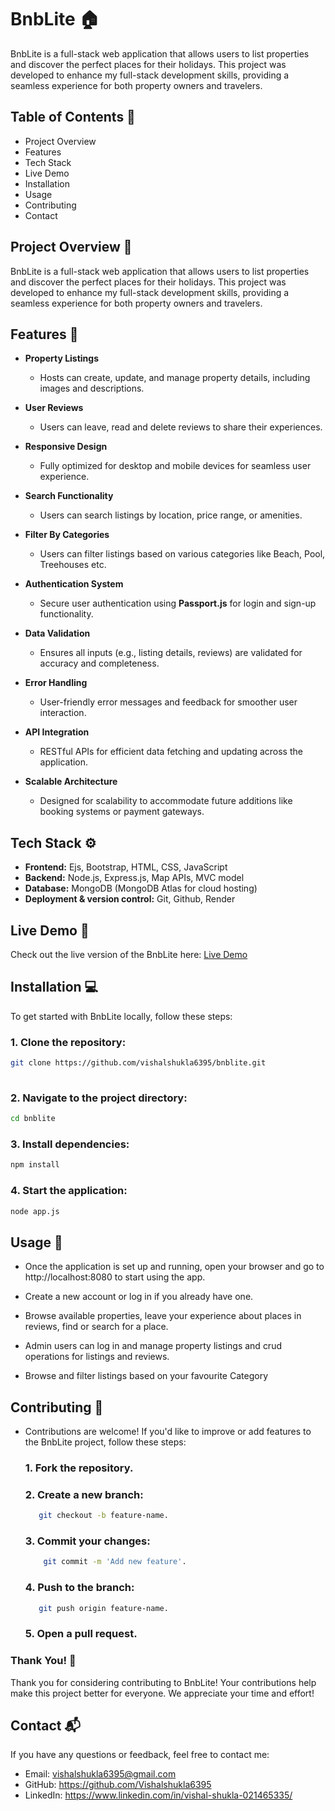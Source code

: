 
# BnbLite 🏠

BnbLite is a full-stack web application that allows users to list properties and discover the perfect places for their holidays. This project was developed to enhance my full-stack development skills, providing a seamless experience for both property owners and travelers.

## Table of Contents 📑

- Project Overview
- Features
- Tech Stack
- Live Demo
- Installation
- Usage
- Contributing
- Contact
## Project Overview 🚀

BnbLite is a full-stack web application that allows users to list properties and discover the perfect places for their holidays. This project was developed to enhance my full-stack development skills, providing a seamless experience for both property owners and travelers.  
  
## Features 🌟

- **Property Listings**  
  - Hosts can create, update, and manage property details, including images and descriptions.  

- **User Reviews**  
  - Users can leave, read and delete reviews to share their experiences.  

- **Responsive Design**  
  - Fully optimized for desktop and mobile devices for seamless user experience.  

- **Search Functionality**  
  - Users can search listings by location, price range, or amenities.  

- **Filter By Categories**  
  - Users can filter listings based on various categories like Beach, Pool, Treehouses etc.

- **Authentication System**  
  -  Secure user authentication using **Passport.js** for login and sign-up functionality.  

- **Data Validation**  
  - Ensures all inputs (e.g., listing details, reviews) are validated for accuracy and completeness.  

- **Error Handling**  
  - User-friendly error messages and feedback for smoother user interaction.  

- **API Integration**  
  - RESTful APIs for efficient data fetching and updating across the application.  

- **Scalable Architecture**  
  - Designed for scalability to accommodate future additions like booking systems or payment gateways.  
## Tech Stack ⚙️

- **Frontend:** Ejs, Bootstrap, HTML, CSS, JavaScript 
- **Backend:** Node.js, Express.js, Map APIs, MVC model
- **Database:** MongoDB (MongoDB Atlas for cloud hosting)
- **Deployment & version control:** Git, Github, Render

## Live Demo 🚀

Check out the live version of the BnbLite here: [Live Demo](https://bnblite.onrender.com/)

## Installation 💻


To get started with BnbLite locally, follow these steps:

### 1. Clone the repository:
```bash
git clone https://github.com/vishalshukla6395/bnblite.git
    
```
### 2. Navigate to the project directory: 
```bash
cd bnblite

```
### 3. Install dependencies:

```bash
npm install
```
### 4. Start the application:

```bash
node app.js
```
## Usage 🔧

- Once the application is set up and running, open your browser and go to http://localhost:8080 to start using the app.
- Create a new account or log in if you already have one.
- Browse available properties, leave your experience about places in reviews, find or search for a place.
- Admin users can log in and manage property listings and crud operations for listings and reviews.

- Browse and filter listings based on your favourite Category

## Contributing 🤝

- Contributions are welcome! If you'd like to improve or add features to the BnbLite project, follow these steps:
    ### 1. Fork the repository.
    ### 2. Create a new branch: 
    ```bash
       git checkout -b feature-name.

    ```
    ### 3. Commit your changes:
   ```bash
       git commit -m 'Add new feature'.
    ``` 
    ### 4. Push to the branch: 
    ```bash
       git push origin feature-name.
     ``` 
    ###  5. Open a pull request.

### Thank You! 🙏
Thank you for considering contributing to BnbLite! Your contributions help make this project better for everyone. We appreciate your time and effort!


## Contact 📬

If you have any questions or feedback, feel free to contact me:

- Email: vishalshukla6395@gmail.com
- GitHub: https://github.com/Vishalshukla6395
- LinkedIn: https://www.linkedin.com/in/vishal-shukla-021465335/
